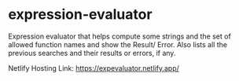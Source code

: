 # expression-evaluator
Expression evaluator that helps compute some strings and the set of allowed function names and show the Result/ Error. Also lists all the previous searches and their results or errors, if any.


Netlify Hosting Link: https://expevaluator.netlify.app/
